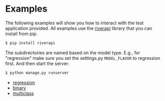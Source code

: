 # Examples

The following examples will show you how to interact with the test application
provided. All examples use the [riverapi](https://github.com/vsoch/riverapi)
library that you can install from pip.

```bash
$ pip install riverapi
```

The subdirectories are named based on the model type. E.g., for
"regression" make sure you set the settings.py `MODEL_FLAVOR` to regression first.
And then start the server:

```bash
$ python manage.py runserver
```

 - [regression](regression)
 - [binary](binary)
 - [multiclass](multiclass)
